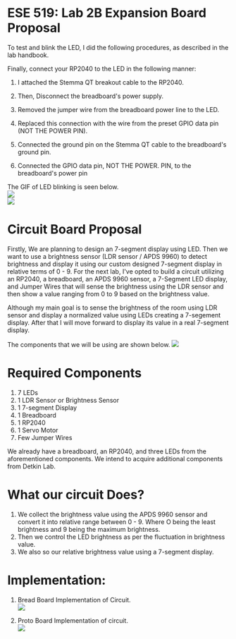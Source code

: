 # ESE 519: Lab 2B Expansion Board Proposal

To test and blink the LED, I did the following procedures, as described in the lab handbook.

Finally, connect your RP2040 to the LED in the following manner:
1. I attached the Stemma QT breakout cable to the RP2040.
2. Then, Disconnect the breadboard's power supply.
3. Removed the jumper wire from the breadboard power line to the LED.

4. Replaced this connection with the wire from the preset GPIO data pin (NOT THE POWER PIN).

5. Connected the ground pin on the Stemma QT cable to the breadboard's ground pin.

6. Connected the GPIO data pin, NOT THE POWER. PIN, to the breadboard's power pin


The GIF of LED blinking is seen below.</Br>
![](https://github.com/satyajeetburla/Lab-2B-Proposal/blob/main/GIF/Blink.gif)</Br>
![](https://github.com/satyajeetburla/Lab-2B-Proposal/blob/main/GIF/UART.gif)</Br>


# Circuit Board Proposal

Firstly, We are planning to design an 7-segment display using LED. Then we want to use a brightness sensor (LDR sensor / APDS 9960) to detect brightness and display it using our custom designed 7-segment display in relative terms of 0 - 9.
For the next lab, I've opted to build a circuit utilizing an RP2040, a breadboard, an APDS 9960 sensor, a 7-Segment LED display, and Jumper Wires that will sense the brightness using the LDR sensor and then show a value ranging from 0 to 9 based on the brightness value.

Although my main goal is to sense the brightness of the room using LDR sensor and display a normalized value using LEDs creating a 7-segement display. After that I will move forward to display its value in a real 7-segment display.

The components that we will be using are shown below. 
![](https://github.com/satyajeetburla/Lab-2B-Proposal/blob/main/GIF/Breadboard%20(1).png)
# Required Components
1. 7 LEDs
2. 1 LDR Sensor or Brightness Sensor
3. 1 7-segment Display
4. 1 Breadboard
5. 1 RP2040
6. 1 Servo Motor
7. Few Jumper Wires

We already have a breadboard, an RP2040, and three LEDs from the aforementioned components. We intend to acquire additional components from Detkin Lab.
# What our circuit Does?</Br>
1. We collect the brightness value using the APDS 9960 sensor and convert it into relative range between 0 - 9. Where O being the least brightness and 9 being the maximum brightness.</Br>
2. Then we control the LED brightness as per the fluctuation in brightness value.</Br>
3. We also so our relative brightness value using a 7-segment display.</Br>

# Implementation:</Br>
1. Bread Board Implementation of Circuit.</Br>
![](https://github.com/unlim-int-soumya/lab2b_esp/blob/main/GIFs/gif_1.gif)</Br>

2. Proto Board Implementation of circuit.</Br>
![](https://github.com/unlim-int-soumya/lab2b_esp/blob/main/GIFs/gif_2.gif)</Br>
